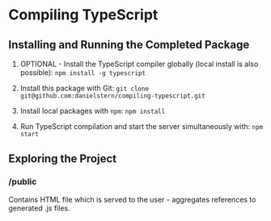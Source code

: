 # Compiling TypeScript

## Installing and Running the Completed Package

1. OPTIONAL - Install the TypeScript compiler globally (local install is also possible):
`npm install -g typescript`

2. Install this package with Git:
`git clone git@github.com:danielstern/compiling-typescript.git`

3. Install local packages with `npm`:
`npm install`

4. Run TypeScript compilation and start the server simultaneously with:
`npm start`

## Exploring the Project

### /public
Contains HTML file which is served to the user - aggregates references to generated .js files.
